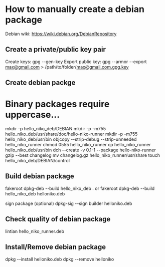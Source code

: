 # How to manually create a debian package

Debian wiki: https://wiki.debian.org/DebianRepository

## Create a private/public key pair

Create keys:
gpg --gen-key
Export public key:
gpg --armor --export max@gmail.com > /path/to/folder/max@gmail.com.gpg.key

## Create debian packge

# Binary packages require uppercase...
mkdir -p hello_niko_deb/DEBIAN
mkdir -p -m755 hello_niko_deb/usr/share/doc/hello-niko-runner
mkdir -p -m755 hello_niko_deb/usr/bin
objcopy --strip-debug --strip-unneeded hello_niko_runner
chmod 0555 hello_niko_runner
cp hello_niko_runner hello_niko_deb/usr/bin
dch --create -v 0.1-1 --package hello-niko-runner
gzip --best changelog
mv changelog.gz hello_niko_runner/usr/share
touch hello_niko_deb/DEBIAN/control

## Build debian package

fakeroot dpkg-deb --build hello_niko_deb .
or
fakeroot dpkg-deb --build hello_niko_deb helloniko.deb

sign package (optional)
dpkg-sig --sign builder helloniko.deb

## Check quality of debian package

lintian hello_niko_runner.deb

## Install/Remove debian package

dpkg --install helloniko.deb
dpkg --remove helloniko